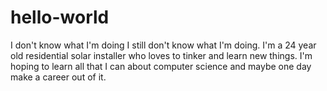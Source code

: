 # hello-world
I don't know what I'm doing
I still don't know what I'm doing. I'm a 24 year old residential solar installer who loves to tinker and learn new things. I'm hoping to learn all that I can about computer science and maybe one day make a career out of it. 
